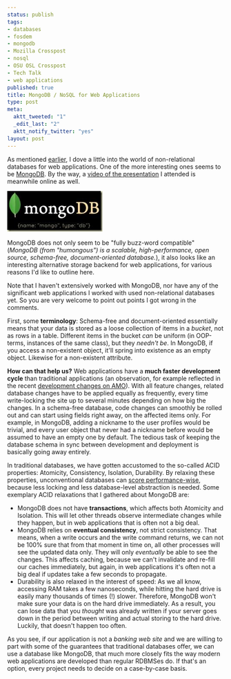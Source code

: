 ```yaml
--- 
status: publish
tags: 
- databases
- fosdem
- mongodb
- Mozilla Crosspost
- nosql
- OSU OSL Crosspost
- Tech Talk
- web applications
published: true
title: MongoDB / NoSQL for Web Applications
type: post
meta: 
  aktt_tweeted: "1"
  _edit_last: "2"
  aktt_notify_twitter: "yes"
layout: post
---
```

As mentioned <a href="http://fredericiana.com/2010/02/10/fosdem-2010/">earlier</a>, I dove a little into the world of non-relational databases for web applications. One of the more interesting ones seems to be <a href="http://www.mongodb.org/">MongoDB</a>. By the way, a <a href="http://www.parleys.com/#st=5&id=1864">video of the presentation</a> I attended is meanwhile online as well.

<img src="/media/wp/2010/02/mongodb.jpg" alt="" title="mongoDB" width="221" height="94" class="alignnone size-full wp-image-2620" />

MongoDB does not only seem to be "fully buzz-word compatible" (<em>MongoDB (from "humongous") is a scalable, high-performance, open source, schema-free, document-oriented database.</em>), it also looks like an interesting alternative storage backend for web applications, for various reasons I'd like to outline here.

Note that I haven't extensively worked with MongoDB, nor have any of the significant web applications I worked with used non-relational databases yet. So you are very welcome to point out points I got wrong in the comments.

First, some <strong>terminology</strong>: Schema-free and document-oriented essentially means that your data is stored as a loose collection of items in a <em>bucket</em>, not as rows in a table. Different items in the bucket <em>can</em> be uniform (in OOP-terms, instances of the same class), but they <em>needn't be</em>. In MongoDB, if you access a non-existent object, it'll spring into existence as an empty object. Likewise for a non-existent attribute.

<strong>How can that help us?</strong> Web applications have a <strong>much faster development cycle</strong> than traditional applications (an observation, for example reflected in the recent <a href="http://micropipes.com/blog/2009/11/17/amo-development-changes-in-2010/">development changes on AMO</a>). With all feature changes, related database changes have to be applied equally as frequently, every time write-locking the site up to several minutes depending on how big the changes. In a schema-free database, code changes can smoothly be rolled out and can start using fields right away, on the affected items only. For example, in MongoDB, adding a nickname to the user profiles would be trivial, and every user object that never had a nickname before would be assumed to have an empty one by default. The tedious task of keeping the database schema in sync between development and deployment is basically going away entirely.

In traditional databases, we have gotten accustomed to the so-called ACID properties: Atomicity, Consistency, Isolation, Durability. By relaxing these properties, unconventional databases can <a href="http://www.mongodb.org/display/DOCS/Benchmarks">score performance-wise</a>, because less locking and less database-level abstraction is needed. Some exemplary ACID relaxations that I gathered about MongoDB are:
<ul>
	<li>MongoDB does not have <strong>transactions</strong>, which affects both Atomicity and Isolation. This will let other threads observe intermediate changes while they happen, but in web applications that is often not a big deal.</li>
	<li>MongoDB relies on <strong>eventual consistency</strong>, not strict consistency. That means, when a write occurs and the write command returns, we can not be 100% sure that from that moment in time on, all other processes will see the updated data only. They will only <em>eventually</em> be able to see the changes. This affects caching, because we can't invalidate and re-fill our caches immediately, but again, in web applications it's often not a big deal if updates take a few seconds to propagate.</li>
	<li>Durability is also relaxed in the interest of speed: As we all know, accessing RAM takes a few nanoseconds, while hitting the hard drive is easily many thousands of times (!) slower. Therefore, MongoDB won't make sure your data is on the hard drive immediately. As a result, you can lose data that you <em>thought</em> was already written if your server goes down in the period between writing and actual storing to the hard drive. Luckily, that doesn't happen too often.</li>
</ul>

As you see, if our application is not a <em>banking web site</em> and we are willing to part with some of the guarantees that traditional databases offer, we can use a database like MongoDB, that much more closely fits the way modern web applications are developed than regular RDBMSes do. If that's an option, every project needs to decide on a case-by-case basis.
